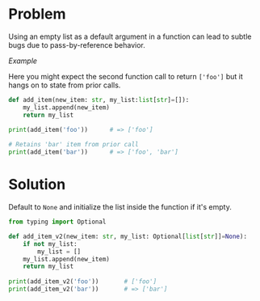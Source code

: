 # Problem

Using an empty list as a default argument in a function can lead to subtle bugs due to pass-by-reference behavior.

*Example*

Here you might expect the second function call to return `['foo']` but it hangs on to state from prior calls.

```python
def add_item(new_item: str, my_list:list[str]=[]):
    my_list.append(new_item)
    return my_list
    
print(add_item('foo'))      # => ['foo']

# Retains 'bar' item from prior call
print(add_item('bar'))      # => ['foo', 'bar']
```

# Solution

Default to `None` and initialize the list inside the function if it's empty.

```python
from typing import Optional

def add_item_v2(new_item: str, my_list: Optional[list[str]]=None):
    if not my_list:
        my_list = []        
    my_list.append(new_item)
    return my_list
    
print(add_item_v2('foo'))       # ['foo']
print(add_item_v2('bar'))       # => ['bar']
```
